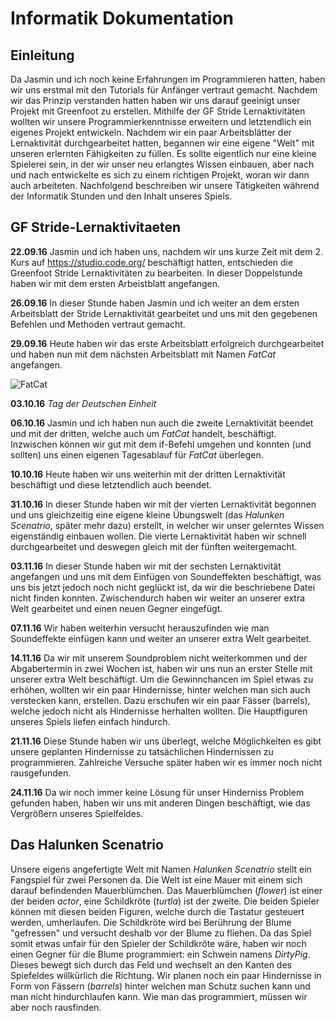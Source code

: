 # Informatik Dokumentation

## Einleitung

Da Jasmin und ich noch keine Erfahrungen im Programmieren hatten, haben wir uns erstmal mit den Tutorials für Anfänger vertraut gemacht. Nachdem wir das Prinzip verstanden hatten haben wir uns darauf geeinigt unser Projekt mit Greenfoot zu erstellen. 
Mithilfe der GF Stride Lernaktivitäten wollten wir unsere Programmierkenntnisse erweitern und letztendlich ein eigenes Projekt entwickeln. Nachdem wir ein paar Arbeitsblätter der Lernaktivität durchgearbeitet hatten, begannen wir eine eigene "Welt" mit unseren erlernten Fähigkeiten zu füllen. Es sollte eigentlich nur eine kleine Spielerei sein, in der wir unser neu erlangtes Wissen einbauen, aber nach und nach entwickelte es sich zu einem richtigen Projekt, woran wir dann auch arbeiteten.
Nachfolgend beschreiben wir unsere Tätigkeiten während der Informatik Stunden und den Inhalt unseres Spiels.
## GF Stride-Lernaktivitaeten

**22.09.16**
Jasmin und ich haben uns, nachdem wir uns kurze Zeit mit dem 2. Kurs auf https://studio.code.org/ beschäftigt hatten, entschieden die Greenfoot Stride Lernaktivitäten zu bearbeiten. In dieser Doppelstunde haben wir mit dem ersten Arbeistblatt angefangen.

**26.09.16**
In dieser Stunde haben Jasmin und ich weiter an dem ersten Arbeitsblatt der Stride Lernaktivität gearbeitet und uns mit den gegebenen Befehlen und Methoden vertraut gemacht.

**29.09.16**
Heute haben wir das erste Arbeitsblatt erfolgreich durchgearbeitet und haben nun mit dem nächsten Arbeitsblatt mit Namen _FatCat_ angefangen.

![FatCat](http://www.greenfoot.org/book/etudes/images/fatcat.png)

**03.10.16**
_Tag der Deutschen Einheit_

**06.10.16** 
Jasmin und ich haben nun auch die zweite Lernaktivität beendet und mit der dritten, welche auch um _FatCat_ handelt, beschäftigt.
Inzwischen können wir gut mit dem if-Befehl umgehen und konnten (und sollten) uns einen eigenen Tagesablauf für _FatCat_ überlegen.

**10.10.16**
Heute haben wir uns weiterhin mit der dritten Lernaktivität beschäftigt und diese letztendlich auch beendet.

**31.10.16**
In dieser Stunde haben wir mit der vierten Lernaktivität begonnen und uns gleichzeitig eine eigene kleine Übungswelt (das _Halunken Scenatrio_, später mehr dazu)  erstellt, in welcher wir unser gelerntes Wissen eigenständig einbauen wollen. Die vierte Lernaktivität haben wir schnell durchgearbeitet und deswegen gleich mit der fünften weitergemacht.

**03.11.16**
In dieser Stunde haben wir mit der sechsten Lernaktivität angefangen und uns mit dem Einfügen von Soundeffekten beschäftigt, was uns bis jetzt jedoch noch nicht geglückt ist, da wir die beschriebene Datei nicht finden konnten. Zwischendurch haben wir weiter an unserer extra Welt gearbeitet und einen neuen Gegner eingefügt.

**07.11.16**
Wir haben weiterhin versucht herauszufinden wie man Soundeffekte einfügen kann und weiter an unserer extra Welt gearbeitet.

**14.11.16**
Da wir mit unserem Soundproblem nicht weiterkommen und der Abgabertermin in zwei Wochen ist, haben wir uns nun an erster Stelle mit unserer extra Welt beschäftigt. Um die Gewinnchancen im Spiel etwas zu erhöhen, wollten wir ein paar Hindernisse, hinter welchen man sich auch verstecken kann, erstellen. Dazu erschufen wir ein paar Fässer (barrels), welche jedoch nicht als Hindernisse herhalten wollten. Die Hauptfiguren unseres Spiels liefen einfach hindurch.

**21.11.16**
Diese Stunde haben wir uns überlegt, welche Möglichkeiten es gibt unsere geplanten Hindernisse zu tatsächlichen Hindernissen zu programmieren. Zahlreiche Versuche später haben wir es immer noch nicht rausgefunden.

**24.11.16**
Da wir noch immer keine Lösung für unser Hinderniss Problem gefunden haben, haben wir uns mit anderen Dingen beschäftigt, wie das Vergrößern unseres Spielfeldes.

## Das Halunken Scenatrio
Unsere eigens angefertigte Welt mit Namen _Halunken Scenatrio_ stellt ein Fangspiel für zwei Personen da. Die Welt ist eine Mauer mit einem sich darauf befindenden Mauerblümchen. Das Mauerblümchen (_flower_) ist einer der beiden _actor_, eine Schildkröte (_turtla_) ist der zweite. Die beiden Spieler können mit diesen beiden Figuren, welche durch die Tastatur gesteuert werden, umherlaufen. Die Schildkröte wird bei Berührung der Blume "gefressen" und versucht deshalb vor der Blume zu fliehen. 
Da das Spiel somit etwas unfair für den Spieler der Schildkröte wäre, haben wir noch einen Gegner für die Blume programmiert: ein Schwein namens _DirtyPig_. Dieses bewegt sich durch das Feld und wechselt an den Kanten des Spiefeldes willkürlich die Richtung.
Wir planen noch ein paar Hindernisse in Form von Fässern (_barrels_) hinter welchen man Schutz suchen kann und man nicht hindurchlaufen kann. Wie man das programmiert, müssen wir aber noch rausfinden. 
